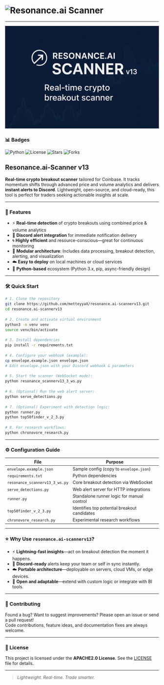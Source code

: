 # ![Resonance.ai Scanner](https://img.shields.io/badge/Real-time-Scanner-blue?logo=python&logoColor=white)

---

![Resonance.ai Scanner Header](resonance-ai.png)
### 📊 Badges
![Python](https://img.shields.io/badge/Python-%3E%3D3.10-3776AB?style=for-the-badge&logo=python&logoColor=white)
![License](https://img.shields.io/badge/License-APACHE%202.0-green?style=for-the-badge)
![Stars](https://img.shields.io/github/stars/metteyyaX/resonance.ai-scannerv13?style=for-the-badge&logo=github&color=yellow)
![Forks](https://img.shields.io/github/forks/metteyyaX/resonance.ai-scannerv13?style=for-the-badge&logo=github&color=blue)


##  Resonance.ai-Scanner v13

**Real-time crypto breakout scanner** tailored for Coinbase. It tracks momentum shifts through advanced price and volume analytics and delivers **instant alerts to Discord**. Lightweight, open-source, and cloud-ready, this tool is perfect for traders seeking actionable insights at scale.

---

### 🚀 Features

- ⚡ **Real-time detection** of crypto breakouts using combined price & volume analytics  
- 🔔 **Discord alert integration** for immediate notification delivery  
- 🌀 **Highly efficient** and resource-conscious—great for continuous monitoring  
- 🧩 **Modular architecture**: Includes data processing, breakout detection, alerting, and visualization  
- ☁️ **Easy to deploy** on local machines or cloud services  
- 🐍 **Python-based** ecosystem (Python 3.x, pip, async-friendly design)

---

### 🛠 Quick Start

```bash
# 1. Clone the repository
git clone https://github.com/metteyyaX/resonance.ai-scannerv13.git
cd resonance.ai-scannerv13

# 2. Create and activate virtual environment
python3 -m venv venv
source venv/bin/activate

# 3. Install dependencies
pip install -r requirements.txt

# 4. Configure your webhook (example):
cp envelope.example.json envelope.json
# Edit envelope.json with your Discord webhook & parameters

# 5. Start the scanner (WebSocket mode):
python resonance_scannerv13_3_ws.py

# 6. (Optional) Run the web alert server:
python serve_detections.py

# 7. (Optional) Experiment with detection logic:
python runner.py
python top50finder_v_2_3.py

# 8. For research workflows:
python chronovore_research.py
```

---

### ⚙️ Configuration Guide

| File                  | Purpose |
|-----------------------|---------|
| `envelope.example.json` | Sample config (copy to `envelope.json`) |
| `requirements.txt`     | Python dependencies |
| `resonance_scannerv13_3_ws.py` | Core breakout detection via WebSocket |
| `serve_detections.py`  | Web alert server for HTTP integrations |
| `runner.py`            | Standalone runner logic for manual control |
| `top50finder_v_2_3.py` | Identifies top potential breakout candidates |
| `chronovore_research.py` | Experimental research workflows |

---

### ⭐ Why Use `resonance.ai-scannerv13`?

- ⚡ **Lightning-fast insights**—act on breakout detection the moment it happens.  
- 🔔 **Discord-ready** alerts keep your team or self in sync instantly.  
- ☁️ **Portable architecture**—deployable on servers, cloud VMs, or edge devices.  
- 🧩 **Open and adaptable**—extend with custom logic or integrate with BI tools.

---

### 🤝 Contributing

Found a bug? Want to suggest improvements? Please open an issue or send a pull request!  
Code contributions, feature ideas, and documentation fixes are always welcome.

---

### 📜 License

This project is licensed under the **APACHE2.0 License**. See the [LICENSE](LICENSE) file for details.

---

> _Lightweight. Real-time. Trade smarter._ 
